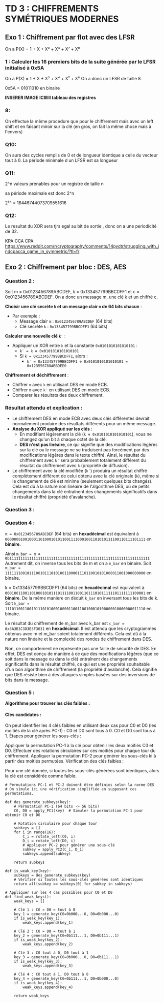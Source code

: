 # TD 3 : CHIFFREMENTS SYMÉTRIQUES MODERNES

## Exo 1 : Chiffrement par flot avec des LFSR

On a P(X) = 1 + X + X³ + X⁴ + X⁷ + X⁸
<!--
This document contains instructions for calculating the first 16 bits of the sequence generated by a Linear Feedback Shift Register (LFSR) initialized to 0x5A. The polynomial used is P(X) = 1 + X + X³ + X⁴ + X⁷ + X⁸, indicating an LFSR of size 8.
-->
### 1 : Calculer les 16 premiers bits de la suite générée par le LFSR initialisé à 0x5A

On a P(X) = 1 + X + X³ + X⁴ + X⁷ + X⁸
On a donc un LFSR de taille 8.

0x5A = 01011010 en binaire

**INSERER IMAGE ICIIIIII tableau des registres**

### 8:
On effectue la même procedure que pour le chiffrement mais avec un left shift et en faisant miroir sur la clé (en gros, on fait la même chose mais à l'envers)


### Q10:
On aura des cycles remplis de 0 et de longueur identique a celle du vecteur tout à 0. La période minimale d un LFSR est sa longueur

### Q11:
2^n valeurs prenables pour un registre de taille n 

sa période maximale est donc 2^n 

2⁶⁴  = 18446744073709551616


### Q12:
Le resultat du XOR sera tjrs egal au bit de sortie , donc on a une periodicité de 32. 


KPA CCA CPA
https://www.reddit.com/r/cryptography/comments/14pydtr/struggling_with_indcpacca_game_in_symmetric/?tl=fr

## Exo 2 : Chiffrement par bloc : DES, AES

### Question 2 : 
Soit m = 0x0123456789ABCDEF, k = 0x133457799BBCDFF1 et c = 0x0123456789ABCDEF. On a donc un message m, une clé k et un chiffré c. 

   **Choisir une clé secrète `k` et un message clair `m` de 64 bits chacun** :
   - Par exemple :
     - Message clair `m` : `0x0123456789ABCDEF` (64 bits)
     - Clé secrète `k` : `0x133457799BBCDFF1` (64 bits)

   **Calculer une nouvelle clé `k′`** :
   - Appliquer un XOR entre `k` et la constante `0x0101010101010101` :
     - `k′ = k ⊕ 0x0101010101010101`
     - Si `k = 0x133457799BBCDFF1`, alors :
       - `k′ = 0x133457799BBCDFF1 ⊕ 0x0101010101010101 = 0x123556788ABBDEE0`

   **Chiffrement et déchiffrement** :
   - Chiffrer `m` avec `k` en utilisant DES en mode ECB.
   - Chiffrer `m` avec `k′` en utilisant DES en mode ECB.
   - Comparer les résultats des deux chiffrement.

### Résultat attendu et explication :

- Le chiffrement DES en mode ECB avec deux clés différentes devrait normalement produire des résultats différents pour un même message.
- **Analyse du XOR appliqué sur les clés** :
   - En modifiant légèrement la clé (`k ⊕ 0x0101010101010101`), vous ne changez qu'un bit à chaque octet de la clé.
   - **DES n'est pas linéaire**, ce qui signifie que des modifications légères sur la clé ou le message ne se traduisent pas forcément par des modifications légères dans le texte chiffré. Ainsi, le résultat du chiffrement avec `k′` sera probablement totalement différent du résultat du chiffrement avec `k` (propriété de diffusion).
- Le chiffrement avec la clé modifiée (`k′`) produira un résultat chiffré complètement différent de celui obtenu avec la clé originale (`k`), même si le changement de clé est minime (seulement quelques bits changés). Cela est dû à la nature non linéaire de l'algorithme DES, où de petits changements dans la clé entraînent des changements significatifs dans le résultat chiffré (propriété d'avalanche).

### Question 3 :

### Question 4 :
`m = 0x0123456789ABCDEF` (64 bits) en **hexadécimal** est équivalent à `0000000100100011010001010110011110001001101010111100110111101111` en **binaire**.

Ainsi `m_bar = m ⊕ 0b1111111111111111111111111111111111111111111111111111111111111111 `
Autrement dit, on inverse tous les bits de m et on a `m_bar` en binaire.
Soit `m_bar = 1111111001011100101110101001100001110110010101000011001000000000` en binaire.

k = 0x133457799BBCDFF1 (64 bits) en **hexadécimal** est équivalent à `0001001100110100010101110111100110011011101011111101111111100001` en **binaire**.
De la même manière on déduit `k_bar` en inversant tous les bits de k.
Soit `k_bar = 1110110011001011101010001000011001100100010100000010000000011110` en binaire.

Le résultat du chiffrement de m_bar avec k_bar est `c_bar = 0x3A3B3C3D3E3F3031` en **hexadécimal**. 
Il est attendu que les cryptogrammes obtenus avec m et m_bar soient totalement différents. Cela est dû à la nature non linéaire et la complexité des rondes de chiffrement dans DES.

Non, ce comportement ne représente pas une faille de sécurité de DES. En effet, DES est conçu de manière à ce que des modifications légères (que ce soit dans le message ou dans la clé) entraînent des changements significatifs dans le résultat chiffré, ce qui est une propriété souhaitable d'un bon algorithme de chiffrement (la propriété d'avalanche). Cela signifie que DES résiste bien à des attaques simples basées sur des inversions de bits dans le message.

### Question 5 :
**Algorithme pour trouver les clés faibles :**
#### Clés candidates :

On peut identifier les 4 clés faibles en utilisant deux cas pour C0 et D0 (les moitiés de la clé après PC-1) :
C0 et D0 sont tous à 0.
C0 et D0 sont tous à 1.
Étapes pour générer les sous-clés :

Appliquer la permutation PC-1 à la clé pour obtenir les deux moitiés C0 et D0.
Effectuer des rotations circulaires sur ces moitiés pour chaque tour du chiffrement.
Appliquer la permutation PC-2 pour générer les sous-clés ki à partir des moitiés permutées.
Vérification des clés faibles :

Pour une clé donnée, si toutes les sous-clés générées sont identiques, alors la clé est considérée comme faible.
```python3 
# Permutations PC-1 et PC-2 doivent être définies selon la norme DES
# On simule ici une vérification simplifiée en supposant ces permutations.

def des_generate_subkeys(key):
    # Permutation PC-1 (64 bits -> 56 bits)
    C0, D0 = apply_PC1(key)  # Simuler la permutation PC-1 pour obtenir C0 et D0
    
    # Rotation circulaire pour chaque tour
    subkeys = []
    for i in range(16):
        C_i = rotate_left(C0, i)
        D_i = rotate_left(D0, i)
        # Appliquer PC-2 pour générer une sous-clé
        subkey = apply_PC2(C_i, D_i)
        subkeys.append(subkey)
    
    return subkeys

def is_weak_key(key):
    subkeys = des_generate_subkeys(key)
    # Vérifier si toutes les sous-clés générées sont identiques
    return all(subkey == subkeys[0] for subkey in subkeys)

# Appliquer sur les 4 cas possibles pour C0 et D0
def find_weak_keys():
    weak_keys = []
    
    # Clé 1 : C0 = D0 = tout à 0
    key_1 = generate_key(C0=0b000...0, D0=0b000...0)
    if is_weak_key(key_1):
        weak_keys.append(key_1)
    
    # Clé 2 : C0 = D0 = tout à 1
    key_2 = generate_key(C0=0b111...1, D0=0b111...1)
    if is_weak_key(key_2):
        weak_keys.append(key_2)
    
    # Clé 3 : C0 tout à 0, D0 tout à 1
    key_3 = generate_key(C0=0b000...0, D0=0b111...1)
    if is_weak_key(key_3):
        weak_keys.append(key_3)
    
    # Clé 4 : C0 tout à 1, D0 tout à 0
    key_4 = generate_key(C0=0b111...1, D0=0b000...0)
    if is_weak_key(key_4):
        weak_keys.append(key_4)
    
    return weak_keys
```
